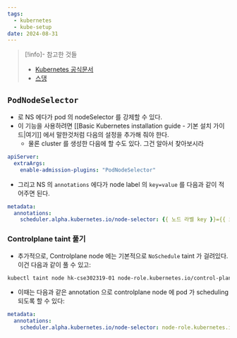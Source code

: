 ```yaml
---
tags:
  - kubernetes
  - kube-setup
date: 2024-08-31
---
```

> [!info]- 참고한 것들
> - [Kubernetes 공식문서](https://kubernetes.io/docs/reference/access-authn-authz/admission-controllers/#podnodeselector)
> - [스댕](https://stackoverflow.com/a/52487334)

## `PodNodeSelector`

- 로 NS 에다가 pod 의 nodeSelector 를 강제할 수 있다.
- 이 기능을 사용하려면 [[Basic Kubernetes installation guide - 기본 설치 가이드|여기]] 에서 말한것처럼 다음의 설정을 추가해 줘야 한다.
	- 물론 cluster 를 생성한 다음에 할 수도 있다. 그건 알아서 찾아보시라

```yaml
apiServer:
  extraArgs:
    enable-admission-plugins: "PodNodeSelector"
```

- 그리고 NS 의 `annotations` 에다가 node label 의 `key=value` 를 다음과 같이 적어주면 된다.

```yaml
metadata:
  annotations:
    scheduler.alpha.kubernetes.io/node-selector: {{ 노드 라벨 key }}={{ 노드 라벨 value }}
```

### Controlplane taint 풀기

- 추가적으로, Controlplane node 에는 기본적으로 `NoSchedule` taint 가 걸려있다. 이건 다음과 같이 풀 수 있고:

```bash
kubectl taint node hk-cse302319-01 node-role.kubernetes.io/control-plane:NoSchedule-
```

- 이때는 다음과 같은 annotation 으로 controlplane node 에 pod 가 scheduling 되도록 할 수 있다:

```yaml
metadata:
  annotations:
    scheduler.alpha.kubernetes.io/node-selector: node-role.kubernetes.io/control-plane=
```